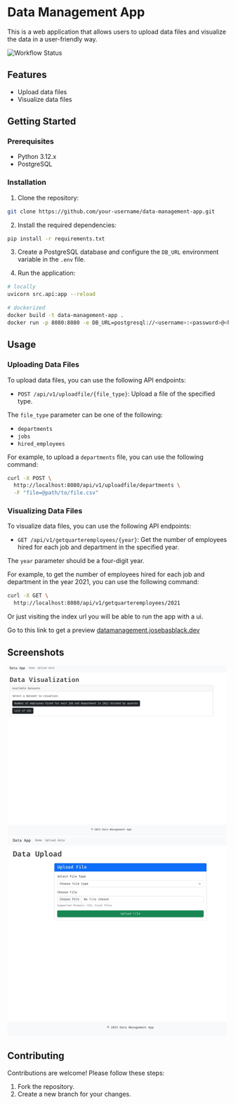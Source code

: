 # Data Management App

This is a web application that allows users to upload data files and visualize the data in a user-friendly way.

![Workflow Status](https://github.com/black0-redoc/data_management/actions/workflows/{workflow_file}.yml/badge.svg)


## Features

- Upload data files
- Visualize data files

## Getting Started

### Prerequisites

- Python 3.12.x
- PostgreSQL

### Installation

1. Clone the repository:

```bash
git clone https://github.com/your-username/data-management-app.git
```

2. Install the required dependencies:

```bash
pip install -r requirements.txt
```

3. Create a PostgreSQL database and configure the `DB_URL` environment variable in the `.env` file.

4. Run the application:

```bash
# locally
uvicorn src.api:app --reload
```

```bash
# dockerized
docker build -t data-management-app .
docker run -p 8080:8080 -e DB_URL=postgresql://<username>:<password>@<host>:<port>/<database> data-management-app
```

## Usage

### Uploading Data Files

To upload data files, you can use the following API endpoints:

- `POST /api/v1/uploadfile/{file_type}`: Upload a file of the specified type.

The `file_type` parameter can be one of the following:

- `departments`
- `jobs`
- `hired_employees`

For example, to upload a `departments` file, you can use the following command:

```bash
curl -X POST \
  http://localhost:8080/api/v1/uploadfile/departments \
  -F "file=@path/to/file.csv"
```

### Visualizing Data Files

To visualize data files, you can use the following API endpoints:

- `GET /api/v1/getquarteremployees/{year}`: Get the number of employees hired for each job and department in the specified year.

The `year` parameter should be a four-digit year.

For example, to get the number of employees hired for each job and department in the year 2021, you can use the following command:

```bash
curl -X GET \
  http://localhost:8080/api/v1/getquarteremployees/2021
```

Or just visiting the index url you will be able to run the app with a ui.

Go to this link to get a preview [datamanagement.josebasblack.dev](https://datamanagement.josebasblack.dev/)

## Screenshots

<img src="assets/home.jpg" alt="Home" width="500"/>
<img src="assets/upload_file.jpg" alt="Departments" width="500"/>

## Contributing

Contributions are welcome! Please follow these steps:


1. Fork the repository.
2. Create a new branch for your changes.
